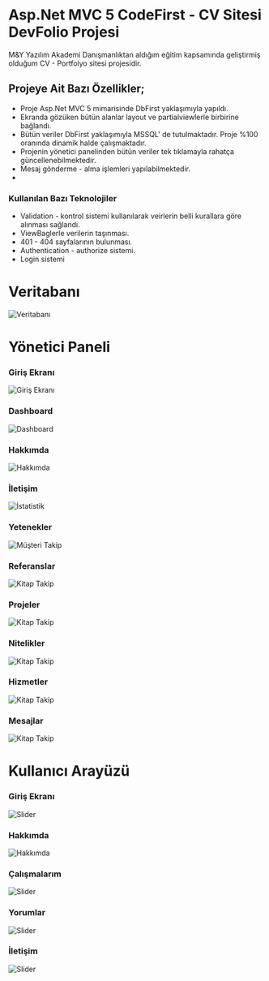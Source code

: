 # Asp.Net MVC 5 CodeFirst - CV Sitesi DevFolio Projesi
M&Y Yazılım Akademi Danışmanlıktan aldığım eğitim kapsamında geliştirmiş olduğum CV - Portfolyo sitesi projesidir.
## Projeye Ait Bazı Özellikler;
* Proje Asp.Net MVC 5 mimarisinde DbFirst yaklaşımıyla yapıldı.
* Ekranda gözüken bütün alanlar layout ve partialviewlerle birbirine bağlandı.
* Bütün veriler DbFirst yaklaşımıyla MSSQL' de tutulmaktadır. Proje %100 oranında dinamik halde çalışmaktadır.
* Projenin yönetici panelinden bütün veriler tek tıklamayla rahatça güncellenebilmektedir.
* Mesaj gönderme - alma işlemleri yapılabilmektedir.
*  
### Kullanılan Bazı Teknolojiler
* Validation - kontrol sistemi kullanılarak veirlerin belli kurallara göre alınması sağlandı.
* ViewBaglerle verilerin taşınması.
* 401 - 404 sayfalarının bulunması.
* Authentication - authorize sistemi.
* Login sistemi
# Veritabanı
![Veritabanı](https://github.com/batuhanyalin/DevFolio/blob/master/DevFolioBireysel/ScreenShots/database.png?raw=true)
# Yönetici Paneli
### Giriş Ekranı
![Giriş Ekranı](https://github.com/batuhanyalin/DevFolio/blob/master/DevFolioBireysel/ScreenShots/login.png?raw=true)
### Dashboard
![Dashboard](https://github.com/batuhanyalin/DevFolio/blob/master/DevFolioBireysel/ScreenShots/dashboard.png?raw=true)
### Hakkımda
![Hakkımda](https://github.com/batuhanyalin/DevFolio/blob/master/DevFolioBireysel/ScreenShots/hakkimdau.png?raw=true)
### İletişim
![İstatistik](https://github.com/batuhanyalin/DevFolio/blob/master/DevFolioBireysel/ScreenShots/iletisimu.png?raw=true)
### Yetenekler
![Müşteri Takip](https://github.com/batuhanyalin/DevFolio/blob/master/DevFolioBireysel/ScreenShots/yetenekleru.png?raw=true)
### Referanslar
![Kitap Takip](https://github.com/batuhanyalin/DevFolio/blob/master/DevFolioBireysel/ScreenShots/referanslaru.png?raw=true)
### Projeler
![Kitap Takip](https://github.com/batuhanyalin/DevFolio/blob/master/DevFolioBireysel/ScreenShots/projeleru.png?raw=true)
### Nitelikler
![Kitap Takip](https://github.com/batuhanyalin/DevFolio/blob/master/DevFolioBireysel/ScreenShots/niteliku.png?raw=true)
### Hizmetler
![Kitap Takip](https://github.com/batuhanyalin/DevFolio/blob/master/DevFolioBireysel/ScreenShots/hizmetlerimu.png?raw=true)
### Mesajlar
![Kitap Takip](https://github.com/batuhanyalin/DevFolio/blob/master/DevFolioBireysel/ScreenShots/mesajlaru.png?raw=true)

# Kullanıcı Arayüzü
### Giriş Ekranı
![Slider](https://github.com/batuhanyalin/DevFolio/blob/master/DevFolioBireysel/ScreenShots/slider.png?raw=true)
### Hakkımda
![Hakkımda](https://github.com/batuhanyalin/DevFolio/blob/master/DevFolioBireysel/ScreenShots/hakkimda.png?raw=true)
### Çalışmalarım
![Slider](https://github.com/batuhanyalin/DevFolio/blob/master/DevFolioBireysel/ScreenShots/calismalarim.png?raw=true)
### Yorumlar
![Slider](https://github.com/batuhanyalin/DevFolio/blob/master/DevFolioBireysel/ScreenShots/testimonial.png?raw=true)
### İletişim
![Slider](https://github.com/batuhanyalin/DevFolio/blob/master/DevFolioBireysel/ScreenShots/contact.png?raw=true)
